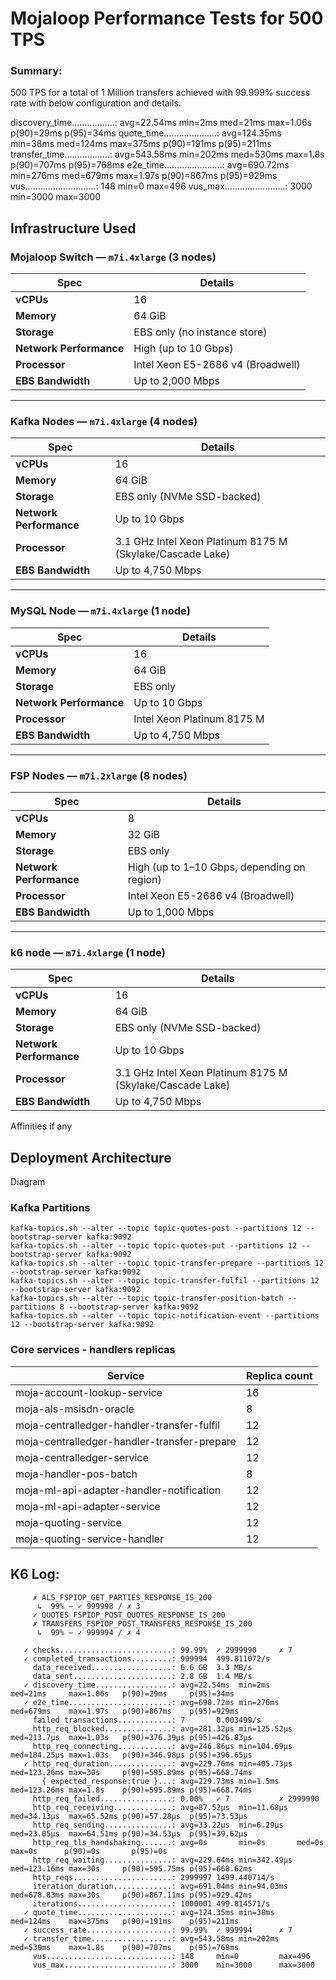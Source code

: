 # Mojaloop Performance Tests for 500 TPS

### Summary:
500 TPS for a total of 1 Million transfers achieved with 99.999% success rate with below configuration and details.

discovery_time.................: avg=22.54ms  min=2ms      med=21ms     max=1.06s   p(90)=29ms     p(95)=34ms
quote_time.....................: avg=124.35ms min=38ms     med=124ms    max=375ms   p(90)=191ms    p(95)=211ms
transfer_time..................: avg=543.58ms min=202ms    med=530ms    max=1.8s    p(90)=707ms    p(95)=768ms
e2e_time.......................: avg=690.72ms min=276ms    med=679ms    max=1.97s   p(90)=867ms    p(95)=929ms
vus............................: 148     min=0         max=496
vus_max........................: 3000    min=3000      max=3000

## Infrastructure Used

### Mojaloop Switch — `m7i.4xlarge` (3 nodes)

| Spec | Details |
|------|----------|
| **vCPUs** | 16 |
| **Memory** | 64 GiB |
| **Storage** | EBS only (no instance store) |
| **Network Performance** | High (up to 10 Gbps) |
| **Processor** | Intel Xeon E5-2686 v4 (Broadwell) |
| **EBS Bandwidth** | Up to 2,000 Mbps |

---

### Kafka Nodes — `m7i.4xlarge` (4 nodes)

| Spec | Details |
|------|----------|
| **vCPUs** | 16 |
| **Memory** | 64 GiB |
| **Storage** | EBS only (NVMe SSD-backed) |
| **Network Performance** | Up to 10 Gbps |
| **Processor** | 3.1 GHz Intel Xeon Platinum 8175 M (Skylake/Cascade Lake) |
| **EBS Bandwidth** | Up to 4,750 Mbps |

---

### MySQL Node — `m7i.4xlarge` (1 node)

| Spec | Details |
|------|----------|
| **vCPUs** | 16 |
| **Memory** | 64 GiB |
| **Storage** | EBS only |
| **Network Performance** | Up to 10 Gbps |
| **Processor** | Intel Xeon Platinum 8175 M |
| **EBS Bandwidth** | Up to 4,750 Mbps |

---

### FSP Nodes — `m7i.2xlarge` (8 nodes)

| Spec | Details |
|------|----------|
| **vCPUs** | 8 |
| **Memory** | 32 GiB |
| **Storage** | EBS only |
| **Network Performance** | High (up to 1–10 Gbps, depending on region) |
| **Processor** | Intel Xeon E5-2686 v4 (Broadwell) |
| **EBS Bandwidth** | Up to 1,000 Mbps |

---

### k6 node — `m7i.4xlarge` (1 node)

| Spec | Details |
|------|----------|
| **vCPUs** | 16 |
| **Memory** | 64 GiB |
| **Storage** | EBS only (NVMe SSD-backed) |
| **Network Performance** | Up to 10 Gbps |
| **Processor** | 3.1 GHz Intel Xeon Platinum 8175 M (Skylake/Cascade Lake) |
| **EBS Bandwidth** | Up to 4,750 Mbps |


Affinities if any


## Deployment Architecture 
Diagram

### Kafka Partitions

```
kafka-topics.sh --alter --topic topic-quotes-post --partitions 12 --bootstrap-server kafka:9092
kafka-topics.sh --alter --topic topic-quotes-put --partitions 12 --bootstrap-server kafka:9092
kafka-topics.sh --alter --topic topic-transfer-prepare --partitions 12 --bootstrap-server kafka:9092
kafka-topics.sh --alter --topic topic-transfer-fulfil --partitions 12 --bootstrap-server kafka:9092
kafka-topics.sh --alter --topic topic-transfer-position-batch --partitions 8 --bootstrap-server kafka:9092
kafka-topics.sh --alter --topic topic-notification-event --partitions 12 --bootstrap-server kafka:9092
```

### Core services - handlers replicas

| Service | Replica count |
|------|----------|
| moja-account-lookup-service | 16 |
| moja-als-msisdn-oracle | 8 |
| moja-centralledger-handler-transfer-fulfil | 12 |
| moja-centralledger-handler-transfer-prepare | 12 |
| moja-centralledger-service | 12 |
| moja-handler-pos-batch | 8 |       
| moja-ml-api-adapter-handler-notification | 12 |
| moja-ml-api-adapter-service | 12 |
| moja-quoting-service | 12 |
| moja-quoting-service-handler | 12 |




## K6 Log:

```
     ✗ ALS_FSPIOP_GET_PARTIES_RESPONSE_IS_200
      ↳  99% — ✓ 999998 / ✗ 3
     ✓ QUOTES_FSPIOP_POST_QUOTES_RESPONSE_IS_200
     ✗ TRANSFERS_FSPIOP_POST_TRANSFERS_RESPONSE_IS_200
      ↳  99% — ✓ 999994 / ✗ 4

   ✓ checks.........................: 99.99%  ✓ 2999990     ✗ 7
   ✓ completed_transactions.........: 999994  499.811072/s
     data_received..................: 6.6 GB  3.3 MB/s
     data_sent......................: 2.8 GB  1.4 MB/s
   ✓ discovery_time.................: avg=22.54ms  min=2ms      med=21ms     max=1.06s   p(90)=29ms     p(95)=34ms
   ✓ e2e_time.......................: avg=690.72ms min=276ms    med=679ms    max=1.97s   p(90)=867ms    p(95)=929ms
     failed_transactions............: 7       0.003499/s
     http_req_blocked...............: avg=281.32µs min=125.52µs med=213.7µs  max=1.03s   p(90)=376.39µs p(95)=426.83µs
     http_req_connecting............: avg=246.86µs min=104.69µs med=184.25µs max=1.03s   p(90)=346.98µs p(95)=396.65µs
   ✓ http_req_duration..............: avg=229.76ms min=405.73µs med=123.26ms max=30s     p(90)=595.89ms p(95)=668.74ms
       { expected_response:true }...: avg=229.73ms min=1.5ms    med=123.26ms max=1.8s    p(90)=595.89ms p(95)=668.74ms
     http_req_failed................: 0.00%   ✓ 7           ✗ 2999990
     http_req_receiving.............: avg=87.52µs  min=11.68µs  med=34.13µs  max=65.52ms p(90)=57.28µs  p(95)=73.53µs
     http_req_sending...............: avg=33.22µs  min=6.29µs   med=23.05µs  max=64.51ms p(90)=34.53µs  p(95)=39.62µs
     http_req_tls_handshaking.......: avg=0s       min=0s       med=0s       max=0s      p(90)=0s       p(95)=0s
     http_req_waiting...............: avg=229.64ms min=342.49µs med=123.16ms max=30s     p(90)=595.75ms p(95)=668.62ms
     http_reqs......................: 2999997 1499.440714/s
     iteration_duration.............: avg=691.04ms min=94.03ms  med=678.83ms max=30s     p(90)=867.11ms p(95)=929.42ms
     iterations.....................: 1000001 499.814571/s
   ✓ quote_time.....................: avg=124.35ms min=38ms     med=124ms    max=375ms   p(90)=191ms    p(95)=211ms
   ✓ success_rate...................: 99.99%  ✓ 999994      ✗ 7
   ✓ transfer_time..................: avg=543.58ms min=202ms    med=530ms    max=1.8s    p(90)=707ms    p(95)=768ms
     vus............................: 148     min=0         max=496
     vus_max........................: 3000    min=3000      max=3000
```
